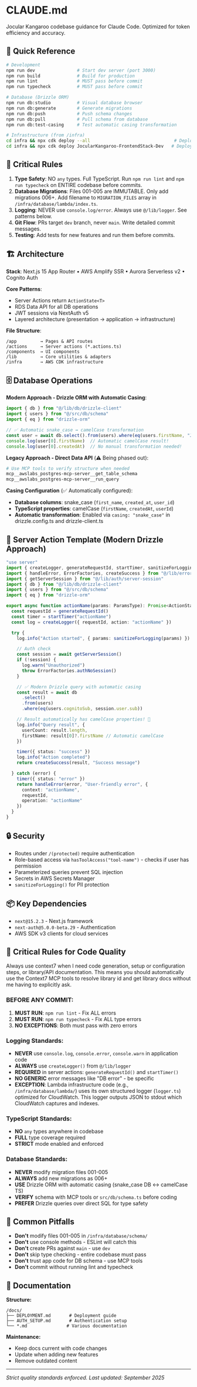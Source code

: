 # CLAUDE.md

Jocular Kangaroo codebase guidance for Claude Code. Optimized for token efficiency and accuracy.

## 🚀 Quick Reference

```bash
# Development
npm run dev                # Start dev server (port 3000)
npm run build              # Build for production
npm run lint               # MUST pass before commit
npm run typecheck          # MUST pass before commit

# Database (Drizzle ORM)
npm run db:studio          # Visual database browser
npm run db:generate        # Generate migrations
npm run db:push            # Push schema changes
npm run db:pull            # Pull schema from database
npm run db:test-casing     # Test automatic casing transformation

# Infrastructure (from /infra)
cd infra && npx cdk deploy --all                                # Deploy all stacks
cd infra && npx cdk deploy JocularKangaroo-FrontendStack-Dev   # Deploy single stack
```

## 🎯 Critical Rules

1. **Type Safety**: NO `any` types. Full TypeScript. Run `npm run lint` and `npm run typecheck` on ENTIRE codebase before commits.
2. **Database Migrations**: Files 001-005 are IMMUTABLE. Only add migrations 006+. Add filename to `MIGRATION_FILES` array in `/infra/database/lambda/index.ts`.
3. **Logging**: NEVER use `console.log/error`. Always use `@/lib/logger`. See patterns below.
4. **Git Flow**: PRs target `dev` branch, never `main`. Write detailed commit messages.
5. **Testing**: Add tests for new features and run them before commits.

## 🏗️ Architecture

**Stack**: Next.js 15 App Router • AWS Amplify SSR • Aurora Serverless v2 • Cognito Auth

**Core Patterns**:
- Server Actions return `ActionState<T>` 
- RDS Data API for all DB operations
- JWT sessions via NextAuth v5
- Layered architecture (presentation → application → infrastructure)

**File Structure**:
```
/app         → Pages & API routes
/actions     → Server actions (*.actions.ts)
/components  → UI components
/lib         → Core utilities & adapters
/infra       → AWS CDK infrastructure
```

## 🗄️ Database Operations

**Modern Approach - Drizzle ORM with Automatic Casing**:
```typescript
import { db } from "@/lib/db/drizzle-client"
import { users } from "@/src/db/schema"
import { eq } from "drizzle-orm"

// ✅ Automatic snake_case ↔ camelCase transformation
const user = await db.select().from(users).where(eq(users.firstName, "John"))
console.log(user[0].firstName)  // Automatic camelCase result!
console.log(user[0].createdAt)  // No manual transformation needed!
```

**Legacy Approach - Direct Data API** (⚠️ Being phased out):
```bash
# Use MCP tools to verify structure when needed
mcp__awslabs_postgres-mcp-server__get_table_schema
mcp__awslabs_postgres-mcp-server__run_query
```

**Casing Configuration** (✅ Automatically configured):
- **Database columns**: snake_case (`first_name`, `created_at`, `user_id`)
- **TypeScript properties**: camelCase (`firstName`, `createdAt`, `userId`)
- **Automatic transformation**: Enabled via `casing: "snake_case"` in drizzle.config.ts and drizzle-client.ts

## 📝 Server Action Template (Modern Drizzle Approach)

```typescript
"use server"
import { createLogger, generateRequestId, startTimer, sanitizeForLogging } from "@/lib/logger"
import { handleError, ErrorFactories, createSuccess } from "@/lib/error-utils"
import { getServerSession } from "@/lib/auth/server-session"
import { db } from "@/lib/db/drizzle-client"
import { users } from "@/src/db/schema"
import { eq } from "drizzle-orm"

export async function actionName(params: ParamsType): Promise<ActionState<ReturnType>> {
  const requestId = generateRequestId()
  const timer = startTimer("actionName")
  const log = createLogger({ requestId, action: "actionName" })

  try {
    log.info("Action started", { params: sanitizeForLogging(params) })

    // Auth check
    const session = await getServerSession()
    if (!session) {
      log.warn("Unauthorized")
      throw ErrorFactories.authNoSession()
    }

    // ✅ Modern Drizzle query with automatic casing
    const result = await db
      .select()
      .from(users)
      .where(eq(users.cognitoSub, session.user.sub))

    // Result automatically has camelCase properties! 🎉
    log.info("Query result", {
      userCount: result.length,
      firstName: result[0]?.firstName // Automatic camelCase
    })

    timer({ status: "success" })
    log.info("Action completed")
    return createSuccess(result, "Success message")

  } catch (error) {
    timer({ status: "error" })
    return handleError(error, "User-friendly error", {
      context: "actionName",
      requestId,
      operation: "actionName"
    })
  }
}
```

## 🔒 Security

- Routes under `/(protected)` require authentication
- Role-based access via `hasToolAccess("tool-name")` - checks if user has permission
- Parameterized queries prevent SQL injection
- Secrets in AWS Secrets Manager
- `sanitizeForLogging()` for PII protection

## 📦 Key Dependencies

- `next@15.2.3` - Next.js framework
- `next-auth@5.0.0-beta.29` - Authentication
- AWS SDK v3 clients for cloud services

## 🚨 Critical Rules for Code Quality

Always use context7 when I need code generation, setup or configuration steps, or
library/API documentation. This means you should automatically use the Context7 MCP
tools to resolve library id and get library docs without me having to explicitly ask.

### BEFORE ANY COMMIT:
1. **MUST RUN**: `npm run lint` - Fix ALL errors
2. **MUST RUN**: `npm run typecheck` - Fix ALL type errors
3. **NO EXCEPTIONS**: Both must pass with zero errors

### Logging Standards:
- **NEVER** use `console.log`, `console.error`, `console.warn` in application code
- **ALWAYS** use `createLogger()` from `@/lib/logger`
- **REQUIRED** in server actions: `generateRequestId()` and `startTimer()`
- **NO GENERIC** error messages like "DB error" - be specific
- **EXCEPTION**: Lambda infrastructure code (e.g., `/infra/database/lambda/`) uses its own structured logger (`logger.ts`) optimized for CloudWatch. This logger outputs JSON to stdout which CloudWatch captures and indexes.

### TypeScript Standards:
- **NO** `any` types anywhere in codebase
- **FULL** type coverage required
- **STRICT** mode enabled and enforced

### Database Standards:
- **NEVER** modify migration files 001-005
- **ALWAYS** add new migrations as 006+
- **USE** Drizzle ORM with automatic casing (snake_case DB ↔ camelCase TS)
- **VERIFY** schema with MCP tools or `src/db/schema.ts` before coding
- **PREFER** Drizzle queries over direct SQL for type safety

## 🚨 Common Pitfalls

- **Don't** modify files 001-005 in `/infra/database/schema/`
- **Don't** use console methods - ESLint will catch this
- **Don't** create PRs against `main` - use `dev`
- **Don't** skip type checking - entire codebase must pass
- **Don't** trust app code for DB schema - use MCP tools
- **Don't** commit without running lint and typecheck

## 📖 Documentation

**Structure:**
```
/docs/
├── DEPLOYMENT.md       # Deployment guide
├── AUTH_SETUP.md       # Authentication setup
└── *.md               # Various documentation
```

**Maintenance:**
- Keep docs current with code changes
- Update when adding new features
- Remove outdated content

---
*Strict quality standards enforced. Last updated: September 2025*